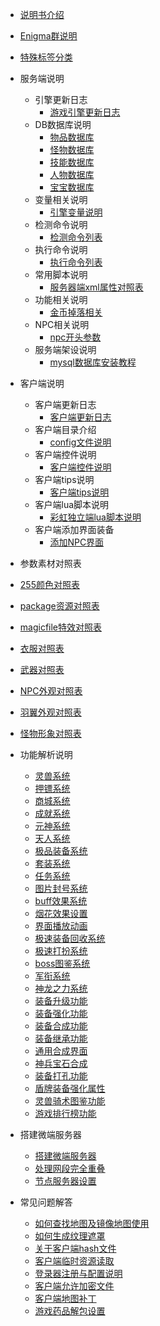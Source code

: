 

- [说明书介绍](home.md)
- [Enigma群说明](/eghelp.md)
- [特殊标签分类](/00/uplist.md)

- 服务端说明
  - 引擎更新日志
    - [游戏引擎更新日志](/00/uplist.md)
  - DB数据库说明
    - [物品数据库](/00/uplist.md)
    - [怪物数据库](/00/uplist.md)
    - [技能数据库](/00/uplist.md)
    - [人物数据库](/00/uplist.md)
    - [宝宝数据库](/00/uplist.md)
  - 变量相关说明
    - [引擎变量说明](/00/uplist.md)
  - 检测命令说明
    - [检测命令列表](/00/uplist.md)
  - 执行命令说明
    - [执行命令列表](/00/uplist.md)
  - 常用脚本说明
    - [服务器端xml属性对照表](/00/uplist.md)
  - 功能相关说明
    - [金币掉落相关](/00/uplist.md)
  - NPC相关说明
    - [npc开头参数](/00/uplist.md)
  - 服务端架设说明
    - [mysql数据库安装教程](/00/uplist.md)
    				

- 客户端说明
  - 客户端更新日志
    - [客户端更新日志](/00/uplist.md)
  - 客户端目录介绍
    - [config文件说明](/00/uplist.md)
  - 客户端控件说明
    - [客户端控件说明](/00/uplist.md)
  - 客户端tips说明
    - [客户端tips说明](/00/uplist.md)
  - 客户端lua脚本说明
    - [彩虹独立端lua脚本说明](/00/uplist.md)
  - 客户端添加界面装备
    - [添加NPC界面](/00/uplist.md)
   
- 参数素材对照表
 - [255颜色对照表](/02/uplist.md)
 - [package资源对照表](/02/uplist.md)
  - [magicfile特效对照表](/02/uplist.md)
  - [衣服对照表](/02/uplist.md)
  - [武器对照表](/02/uplist.md)
  - [NPC外观对照表](/02/uplist.md)
 - [羽翼外观对照表](/02/uplist.md)
 - [怪物形象对照表](/02/uplist.md)

- 功能解析说明
  - [灵兽系统](/02/uplist.md)
  - [押镖系统](/02/uplist.md)
  - [商城系统](/02/uplist.md)
  - [成就系统](/02/uplist.md)
  - [元神系统](/02/uplist.md)
  - [天人系统](/02/uplist.md)
  - [极品装备系统](/02/uplist.md)
  - [套装系统](/02/uplist.md)
  - [任务系统](/02/uplist.md)
  - [图片封号系统](/02/uplist.md)
  - [buff效果系统](/02/uplist.md)
  - [烟花效果设置](/02/uplist.md)
  - [界面播放动画](/02/uplist.md)
  - [极速装备回收系统](/02/uplist.md)
  - [极速打扮系统](/02/uplist.md)
  - [boss图鉴系统](/02/uplist.md)
  - [军衔系统](/02/uplist.md)
  - [神龙之力系统](/02/uplist.md)
  - [装备升级功能](/02/uplist.md)
  - [装备强化功能](/02/uplist.md)
  - [装备合成功能](/02/uplist.md)
  - [装备继承功能](/02/uplist.md)
  - [通用合成界面](/02/uplist.md)
  - [神兵宝石合成](/02/uplist.md)
  - [装备打孔功能](/02/uplist.md)
  - [盾牌装备强化属性](/02/uplist.md)
  - [灵兽骑术图鉴功能](/02/uplist.md)
  - [游戏排行榜功能 ](/02/uplist.md)

- 搭建微端服务器
   - [搭建微端服务器](/02/uplist.md)
   - [处理网段完全重叠](/02/uplist.md)
   - [节点服务器设置](/02/uplist.md)

- 常见问题解答
   - [如何查找地图及镜像地图使用](/02/uplist.md)
   - [如何生成纹理遮罩](/02/uplist.md)
   - [关于客户端hash文件](/02/uplist.md)
   - [客户端临时资源读取](/02/uplist.md)
   - [登录器注册与配置说明](/02/uplist.md)
   - [客户端允许加密文件](/02/uplist.md)
   - [客户端地图补丁](/02/uplist.md)
   - [游戏药品解包设置](/02/uplist.md)

